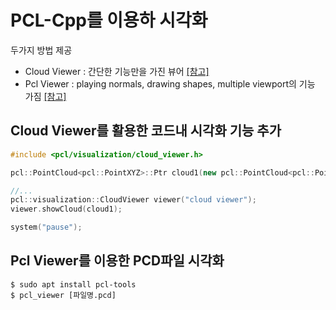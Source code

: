 # PCL-Cpp를 이용하 시각화 

두가지 방법 제공 
- Cloud Viewer : 간단한 기능만을 가진 뷰어 [[참고]](https://adioshun.gitbooks.io/pcl/content/visualization/visualizing-point-clouds.html)
- Pcl Viewer : playing normals, drawing shapes, multiple viewport의 기능 가짐 [[참고]](https://adioshun.gitbooks.io/pcl/content/visualization/pclvisualizer.html)


## Cloud Viewer를 활용한 코드내 시각화 기능 추가 

```cpp 
#include <pcl/visualization/cloud_viewer.h> 

pcl::PointCloud<pcl::PointXYZ>::Ptr cloud1(new pcl::PointCloud<pcl::PointXYZ>);

//...
pcl::visualization::CloudViewer viewer("cloud viewer");
viewer.showCloud(cloud1);

system("pause");

```

## Pcl Viewer를 이용한 PCD파일 시각화

```
$ sudo apt install pcl-tools 
$ pcl_viewer [파일명.pcd]
```
